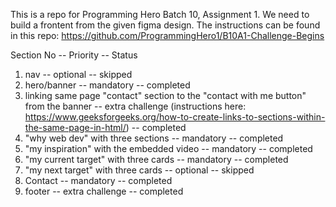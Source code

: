 This is a repo for Programming Hero Batch 10, Assignment 1. We need to build a frontent from the given figma design. The instructions can be found in this repo: https://github.com/ProgrammingHero1/B10A1-Challenge-Begins

Section No -- Priority -- Status

1. nav -- optional -- skipped
2. hero/banner -- mandatory -- completed
3. linking same page "contact" section to the "contact with me button" from the banner -- extra challenge (instructions here: https://www.geeksforgeeks.org/how-to-create-links-to-sections-within-the-same-page-in-html/) -- completed
4. "why web dev" with three sections -- mandatory -- completed
5. "my inspiration" with the embedded video -- mandatory -- completed
6. "my current target" with three cards -- mandatory -- completed
7. "my next target" with three cards -- optional -- skipped
8. Contact -- mandatory -- completed
9. footer -- extra challenge -- completed